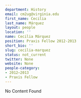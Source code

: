 ```yaml
---
department: History
email: cm2ug@virginia.edu
first_name: Cecilia
last_name: Márquez
layout: people
location: ''
name: Cecilia Márquez
position: Praxis Fellow 2012-2013
short_bio: ''
slug: cecilia-marquez
status: not_current
twitter: None
website: None
people-category:
- 2012–2013
- Praxis Fellow
---
```


No Content Found
